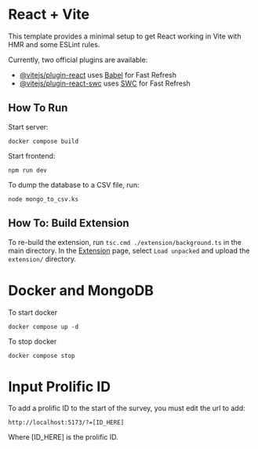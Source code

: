 # React + Vite

This template provides a minimal setup to get React working in Vite with HMR and some ESLint rules.

Currently, two official plugins are available:

- [@vitejs/plugin-react](https://github.com/vitejs/vite-plugin-react/blob/main/packages/plugin-react/README.md) uses [Babel](https://babeljs.io/) for Fast Refresh
- [@vitejs/plugin-react-swc](https://github.com/vitejs/vite-plugin-react-swc) uses [SWC](https://swc.rs/) for Fast Refresh


## How To Run

Start server:
```
docker compose build
```
Start frontend:
```
npm run dev
```

To dump the database to a CSV file, run:
```
node mongo_to_csv.ks
```

## How To: Build Extension

To re-build the extension, run `tsc.cmd ./extension/background.ts` in the main directory. In the [Extension](chrome://extensions/) page, select `Load unpacked` and upload the `extension/` directory.

# Docker and MongoDB

To start docker

```
docker compose up -d
```

To stop docker

```
docker compose stop
```

# Input Prolific ID

To add a prolific ID to the start of the survey, you must edit the url to add:
```
http://localhost:5173/?=[ID_HERE]
```
Where [ID_HERE] is the prolific ID.
